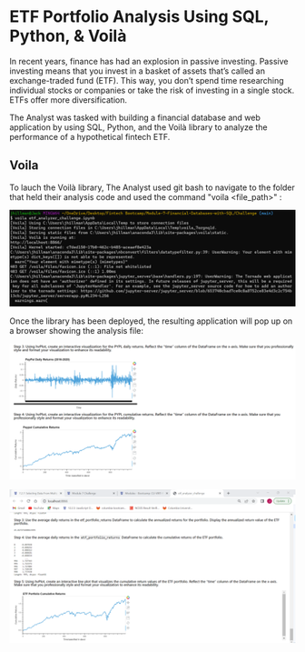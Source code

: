 # ETF Portfolio Analysis Using SQL, Python, & Voilà

In recent years, finance has had an explosion in passive investing. Passive investing means that you invest in a basket of assets that’s called an exchange-traded fund (ETF). This way, you don’t spend time researching individual stocks or companies or take the risk of investing in a single stock. ETFs offer more diversification.

The Analyst was tasked with building a financial database and web application by using SQL, Python, and the Voilà library to analyze the performance of a hypothetical fintech ETF.

## Voila
To lauch the Voilà library, The Analyst used git bash to navigate to the folder that held their analysis code and used the command "voila <file_path>" :

![voila.png](https://github.com/hillmanj1995/Module-7-Financial-Databases-with-SQL/blob/main/Challenge/Resources/voila.png)

Once the library has been deployed, the resulting application will pop up on a browser showing the analysis file:

![analysis_1](https://github.com/hillmanj1995/Module-7-Financial-Databases-with-SQL/blob/main/Challenge/Resources/analysis_1.png)

![analysis_2](https://github.com/hillmanj1995/Module-7-Financial-Databases-with-SQL/blob/main/Challenge/Resources/analysis_2.png)
